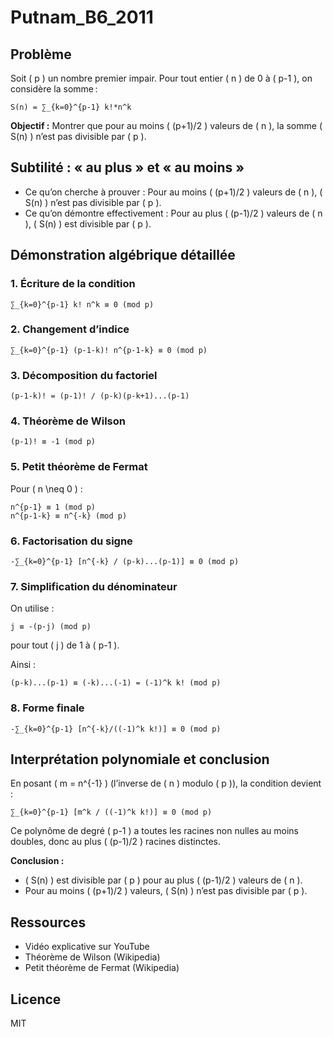 # Putnam_B6_2011

## Problème

Soit \( p \) un nombre premier impair. Pour tout entier \( n \) de 0 à \( p-1 \), on considère la somme :
```
S(n) = ∑_{k=0}^{p-1} k!*n^k
```

**Objectif :** Montrer que pour au moins \( (p+1)/2 \) valeurs de \( n \), la somme \( S(n) \) n’est pas divisible par \( p \).

## Subtilité : « au plus » et « au moins »

- Ce qu’on cherche à prouver : Pour au moins \( (p+1)/2 \) valeurs de \( n \), \( S(n) \) n’est pas divisible par \( p \).
- Ce qu’on démontre effectivement : Pour au plus \( (p-1)/2 \) valeurs de \( n \), \( S(n) \) est divisible par \( p \).

## Démonstration algébrique détaillée

### 1. Écriture de la condition
```
∑_{k=0}^{p-1} k! n^k ≡ 0 (mod p)
```

### 2. Changement d’indice
```
∑_{k=0}^{p-1} (p-1-k)! n^{p-1-k} ≡ 0 (mod p)
```

### 3. Décomposition du factoriel
```
(p-1-k)! = (p-1)! / (p-k)(p-k+1)...(p-1)
```

### 4. Théorème de Wilson
```
(p-1)! ≡ -1 (mod p)
```

### 5. Petit théorème de Fermat
Pour \( n \neq 0 \) :
```
n^{p-1} ≡ 1 (mod p)
n^{p-1-k} ≡ n^{-k} (mod p)
```

### 6. Factorisation du signe
```
-∑_{k=0}^{p-1} [n^{-k} / (p-k)...(p-1)] ≡ 0 (mod p)
```

### 7. Simplification du dénominateur
On utilise :
```
j ≡ -(p-j) (mod p)
```
pour tout \( j \) de 1 à \( p-1 \).

Ainsi :
```
(p-k)...(p-1) ≡ (-k)...(-1) = (-1)^k k! (mod p)
```

### 8. Forme finale
```
-∑_{k=0}^{p-1} [n^{-k}/((-1)^k k!)] ≡ 0 (mod p)
```

## Interprétation polynomiale et conclusion

En posant \( m = n^{-1} \) (l’inverse de \( n \) modulo \( p \)), la condition devient :
```
∑_{k=0}^{p-1} [m^k / ((-1)^k k!)] ≡ 0 (mod p)
```
Ce polynôme de degré \( p-1 \) a toutes les racines non nulles au moins doubles, donc au plus \( (p-1)/2 \) racines distinctes.

**Conclusion :**
- \( S(n) \) est divisible par \( p \) pour au plus \( (p-1)/2 \) valeurs de \( n \).
- Pour au moins \( (p+1)/2 \) valeurs, \( S(n) \) n’est pas divisible par \( p \).

## Ressources
- Vidéo explicative sur YouTube
- Théorème de Wilson (Wikipedia)
- Petit théorème de Fermat (Wikipedia)

## Licence
MIT
